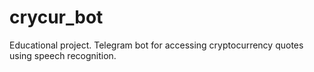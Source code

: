 # crycur_bot
Educational project. Telegram bot for accessing cryptocurrency quotes using speech recognition.
